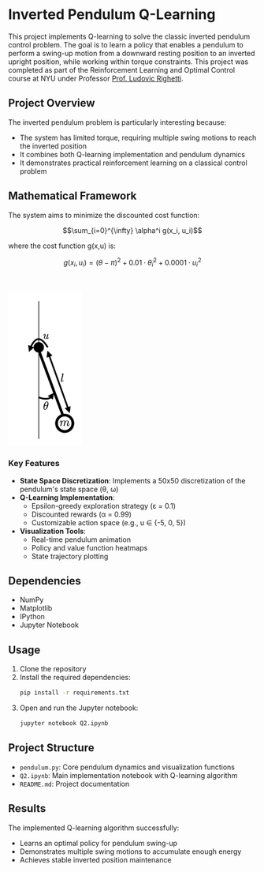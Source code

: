 # Inverted Pendulum Q-Learning

This project implements Q-learning to solve the classic inverted pendulum control problem. The goal is to learn a policy that enables a pendulum to perform a swing-up motion from a downward resting position to an inverted upright position, while working within torque constraints. This project was completed as part of the Reinforcement Learning and Optimal Control course at NYU under Professor [Prof. Ludovic Righetti](https://engineering.nyu.edu/faculty/ludovic-righetti).

## Project Overview

The inverted pendulum problem is particularly interesting because:
- The system has limited torque, requiring multiple swing motions to reach the inverted position
- It combines both Q-learning implementation and pendulum dynamics
- It demonstrates practical reinforcement learning on a classical control problem

## Mathematical Framework

The system aims to minimize the discounted cost function:

```math
\sum_{i=0}^{\infty} \alpha^i g(x_i, u_i)
```

where the cost function g(x,u) is:

```math
g(x_i, u_i) = (θ-π)^2 + 0.01 \cdot \dot{θ}_i^2 + 0.0001 \cdot u_i^2
```
<br><br>
<img src="assets/pendulum.png" width="150">

### Key Features

- **State Space Discretization**: Implements a 50x50 discretization of the pendulum's state space (θ, ω)
- **Q-Learning Implementation**: 
  - Epsilon-greedy exploration strategy (ε = 0.1)
  - Discounted rewards (α = 0.99)
  - Customizable action space (e.g., u ∈ {-5, 0, 5})
- **Visualization Tools**:
  - Real-time pendulum animation
  - Policy and value function heatmaps
  - State trajectory plotting

## Dependencies

- NumPy
- Matplotlib
- IPython
- Jupyter Notebook

## Usage

1. Clone the repository
2. Install the required dependencies:
   ```bash
   pip install -r requirements.txt
   ```
3. Open and run the Jupyter notebook:
   ```bash
   jupyter notebook Q2.ipynb
   ```

## Project Structure

- `pendulum.py`: Core pendulum dynamics and visualization functions
- `Q2.ipynb`: Main implementation notebook with Q-learning algorithm
- `README.md`: Project documentation

## Results

The implemented Q-learning algorithm successfully:
- Learns an optimal policy for pendulum swing-up
- Demonstrates multiple swing motions to accumulate enough energy
- Achieves stable inverted position maintenance
